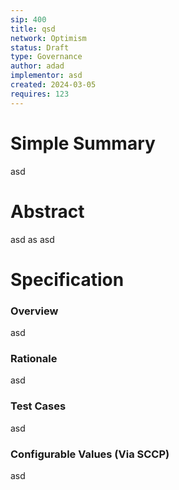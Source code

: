 ```yaml
---
sip: 400
title: qsd
network: Optimism
status: Draft
type: Governance
author: adad
implementor: asd
created: 2024-03-05
requires: 123
---
```


# Simple Summary

<p>asd</p>

# Abstract

<p>asd	as	asd		</p>

# Specification


### Overview

<p>asd</p>

### Rationale

<p>asd</p>

### Test Cases

<p>asd</p>


### Configurable Values (Via SCCP)

<p>asd</p>